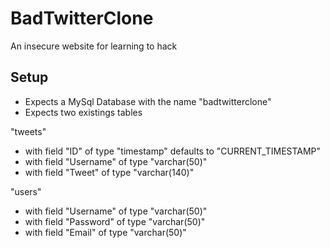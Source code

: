 BadTwitterClone
===============

An insecure website for learning to hack

## Setup

- Expects a MySql Database with the name "badtwitterclone"
- Expects two existings tables

"tweets"
 - with field "ID" of type "timestamp" defaults to "CURRENT_TIMESTAMP"
 - with field "Username" of type "varchar(50)"
 - with field "Tweet" of type "varchar(140)"

"users"
 - with field "Username" of type "varchar(50)"
 - with field "Password" of type "varchar(50)"
 - with field "Email" of type "varchar(50)"
